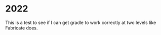 # 2022
This is a test to see if I can get gradle to work correctly at two levels like Fabricate does.
